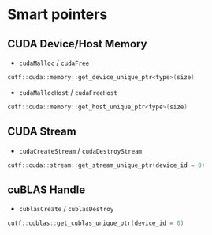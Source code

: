 # Smart pointers

## CUDA Device/Host Memory

- `cudaMalloc` / `cudaFree`
```cpp
cutf::cuda::memory::get_device_unique_ptr<type>(size)
```

- `cudaMallocHost` / `cudaFreeHost`
```cpp
cutf::cuda::memory::get_host_unique_ptr<type>(size)
```

## CUDA Stream

- `cudaCreateStream` / `cudaDestroyStream`
```cpp
cutf::cuda::stream::get_stream_unique_ptr(device_id = 0)
```

## cuBLAS Handle

- `cublasCreate` / `cublasDestroy`
```cpp
cutf::cublas::get_cublas_unique_ptr(device_id = 0)
```

